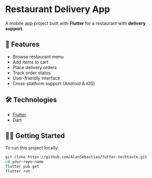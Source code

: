 # Restaurant Delivery App

A mobile app project built with **Flutter** for a restaurant with **delivery support**.

## 🚀 Features

- Browse restaurant menu
- Add items to cart
- Place delivery orders
- Track order status
- User-friendly interface
- Cross-platform support (Android & iOS)

## 🛠️ Technologies

- [Flutter](https://flutter.dev/)
- Dart

## 🧑‍💻 Getting Started

To run this project locally:

```bash
git clone https://github.com/AlanSebastiao/futter-techtaste.git
cd your-repo-name
flutter pub get
flutter run
